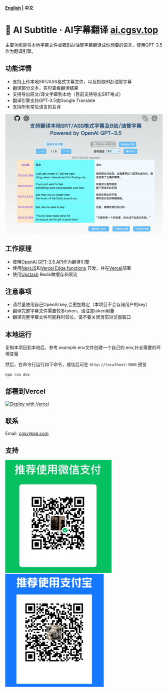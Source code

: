 **[English](./README.md) | 中文**
# 🤖 AI Subtitle · AI字幕翻译 [ai.cgsv.top](https://ai.cgsv.top/zh-CN)

主要功能是将本地字幕文件或者B站/油管字幕翻译成你想要的语言，使用GPT-3.5作为翻译引擎。


## 功能详情
- 支持上传本地SRT/ASS格式字幕文件，以及抓取B站/油管字幕
- 翻译部分文本，实时查看翻译结果
- 支持导出原文/译文字幕到本地（目前支持导出SRT格式）
- 翻译引擎支持GPT-3.5或Google Translate
- 支持所有常见语言的互译

![AI字幕翻译](./public/aisub_zh.png)

## 工作原理

- 使用[OpenAI GPT-3.5 API](https://openai.com/api/)作为翻译引擎
- 使用[NextJS](https://nextjs.org/)和[Vercel Edge functions](https://vercel.com/features/edge-functions) 开发，并在[Vercel](https://vercel.com/)部署
- 使用[Upstash](https://console.upstash.com/) Redis做缓存和限流

## 注意事项

- 请尽量使用自己OpenAI key,会更加稳定（本项目不会存储用户的key）
- 翻译完整字幕文件需要较多token，请注意token用量
- 翻译完整字幕文件可能耗时较长，请不要关闭当前浏览器窗口

## 本地运行

复制本项目到本地后，参考.example.env文件创建一个自己的.env,补全需要的环境变量

然后，在命令行运行如下命令，成功后可在 `http://localhost:3000` 预览

```bash
npm run dev
```

## 部署到Vercel

[![Deploy with Vercel](https://vercel.com/button)](https://vercel.com/new/clone?repository-url=https://github.com/cgsvv/AISubtitle&env=OPENAI_API_KEY,UPSTASH_REDIS_REST_URL,UPSTASH_REDIS_REST_TOKEN,UPSTASH_RATE_REDIS_REST_URL,UPSTASH_RATE_REDIS_REST_TOKEN&project-name=ai-subtitle&repo-name=ai-subtitle)

## 联系

Email: cgsv@qq.com

## 支持 

<div align="left">
<img height="360" src="./public/we1.png" />
<img height="360" src="./public/zfb1.png" />
</div>
